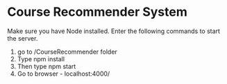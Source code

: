 # Course Recommender System

Make sure you have Node installed. Enter the following commands to start the server.
1. go to /CourseRecommender folder
2. Type npm install
3. Then type npm start
4. Go to browser - localhost:4000/
